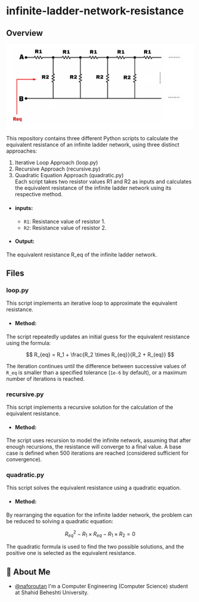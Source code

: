 # infinite-ladder-network-resistance
## Overview

![network image](InfiniteLadderResistance/assets/image.jpg)

This repository contains three different Python scripts to calculate the equivalent resistance of an infinite ladder network, using three distinct approaches:

1. Iterative Loop Approach (loop.py)
2. Recursive Approach (recursive.py)
3. Quadratic Equation Approach (quadratic.py)
\
Each script takes two resistor values R1 and R2 as inputs and calculates the equivalent resistance of the infinite ladder network using its respective method.

- #### inputs:

    - ```R1```: Resistance value of resistor 1.
    - ```R2```: Resistance value of resistor 2.


- #### Output:
The equivalent resistance R_eq of the infinite ladder network.

## Files

### loop.py

This script implements an iterative loop to approximate the equivalent resistance.

- #### Method:
The script repeatedly updates an initial guess for the equivalent resistance using the formula:


$$
R_{eq} = R_1 + \frac{R_2 \times R_{eq}}{R_2 + R_{eq}}
$$

The iteration continues until the difference between successive values of ```R_eq``` is smaller than a specified tolerance (```1e-6``` by default), or a maximum number of iterations is reached.


### recursive.py

This script implements a recursive solution for the calculation of the equivalent resistance.

- #### Method:
The script uses recursion to model the infinite network, assuming that after enough recursions, the resistance will converge to a final value. A base case is defined when 500 iterations are reached (considered sufficient for convergence).

### quadratic.py

This script solves the equivalent resistance using a quadratic equation.

- #### Method:
By rearranging the equation for the infinite ladder network, the problem can be reduced to solving a quadratic equation:

$$
R_{eq}^2 - R_1 \times R_{eq} - R_1 \times R_2 = 0
$$

The quadratic formula is used to find the two possible solutions, and the positive one is selected as the equivalent resistance.



## 🚀 About Me
- [@naforoutan](https://github.com/naforoutan)
I'm a Computer Engineering (Computer Science) student at Shahid Beheshti University.
